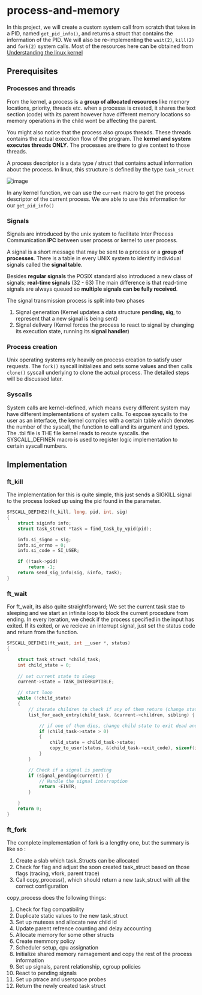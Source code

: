 # process-and-memory
In this project, we will create a custom system call from scratch that takes in a PID, named `get_pid_info()`, and returns a struct that contains the information of the PID. We will also be re-implementing the `wait(2)`, `kill(2)` and `fork(2)` system calls. Most of the resources here can be obtained from [Understanding the linux kernel](http://gauss.ececs.uc.edu/Courses/e4022/code/memory/understanding.pdf)

## Prerequisites
### Processes and threads
From the kernel, a process is a **group of allocated resources** like memory locations, priority, threads etc. when a processs is created, it shares the text section (code) with its parent however have different memory locations so memory operations in the child wont be affecting the parent.

You might also notice that the process also groups threads. These threads contains the actual execution flow of the program. The **kernel and system executes threads ONLY**. The processes are there to give context to those threads.

A process descriptor is a data type / struct that contains actual information about the process. In linux, this structure is defined by the type `task_struct` 

![image](https://github.com/neosizzle/process-and-memory/assets/44501267/52bc0f8c-fb25-4835-9f89-6504ce881ef4)

In any kernel function, we can use the `current` macro to get the process descriptor of the current process. We are able to use this information for our `get_pid_info()`

### Signals
Signals are introduced by the unix system to facilitate Inter Process Communication **IPC** between user process or kernel to user process.

A signal is a short message that may be sent to a process or a **group of processes**. There is a table in every UNIX system to identify individual signals called the **signal table**.

Besides **regular signals** the POSIX standard also introduced a new class of signals; **real-time signals** (32 - 63) The main difference is that read-time signals are always queued so **multiple signals can be fully received**. 

The signal transmission process is split into two phases
1. Signal generation (Kernel updates a data structure __pending, sig__, to represent that a new signal is being sent)
2. Signal delivery (Kernel forces the process to react to signal by changing its execution state, running its **signal handler**)

### Process creation
Unix operating systems rely heavily on process creation to satisfy user requests. The `fork()` syscall initializes and sets some values and then calls `clone()` syscall underlying to clone the actual process. The detailed steps will be discussed later. 

### Syscalls
System calls are kernel-defined, which means every different system may have different implementations of system calls. To expose syscalls to the user as an interface, the kernel compiles with a certain table which denotes the number of the syscall, the function to call and its argument and types. The .tbl file is THE file kernel reads to reoute syscalls. the SYSCALL_DEFINEN macro is used to register logic implementation to certain syscall numbers.

## Implementation
### ft_kill
The implementation for this is quite simple, this just sends a SIGKILL signal to the process looked up using the pid found in the parameter.
```c
SYSCALL_DEFINE2(ft_kill, long, pid, int, sig)
{
	struct siginfo info;
	struct task_struct *task = find_task_by_vpid(pid);

	info.si_signo = sig;
	info.si_errno = 0;
	info.si_code = SI_USER;

	if (!task->pid)
		return -1;
	return send_sig_info(sig, &info, task);
}
```

### ft_wait
For ft_wait, its also quite straightforward; We set the current task stae to sleeping and we start an infinite loop to block the current procedure from ending. In every iteration, we check if the process specified in the input has exited. If its exited, or we recieve an interrupt signal, just set the status code and return from the function.
```c
SYSCALL_DEFINE1(ft_wait, int __user *, status)
{

	struct task_struct *child_task;
	int child_state = 0;
	
	// set current state to sleep
	current->state = TASK_INTERRUPTIBLE;

	// start loop
	while (!child_state)
	{
		// iterate children to check if any of them return (change state to exit zombie)
		list_for_each_entry(child_task, &current->children, sibling) {

			// if one of them dies, change child state to exit dead and return status code
			if (child_task->state > 0)
			{
				child_state = child_task->state;
				copy_to_user(status, &(child_task->exit_code), sizeof(int));
			}
		}

		// Check if a signal is pending
		if (signal_pending(current)) {
			// Handle the signal interruption
			return -EINTR;
		}

	}	
	return 0;
}
```

### ft_fork
The complete implementation of fork is a lengthy one, but the summary is like so : 
1. Create a slab which task_Structs can be allocated
2. Check for flag and adjust the soon created task_struct based on those flags (tracing, vfork, parent trace)
3. Call copy_process(), which should return a new task_struct with all the correct configuration

copy_process does the following things:
1. Check for flag compatibility
2. Duplicate static values to the new task_struct
3. Set up mutexes and allocate new child id
4. Update parent refrence counting and delay accounting
5. Allocate memory for some other structs
6. Create memmory policy
7. Scheduler setup, cpu assignation
8. Initialize shared memory namagement and copy the rest of the process information
9. Set up signals, parent relationship, cgroup policies
10. React to pending signals
11. Set up ptrace and userspace probes
12. Return the newly created task struct
